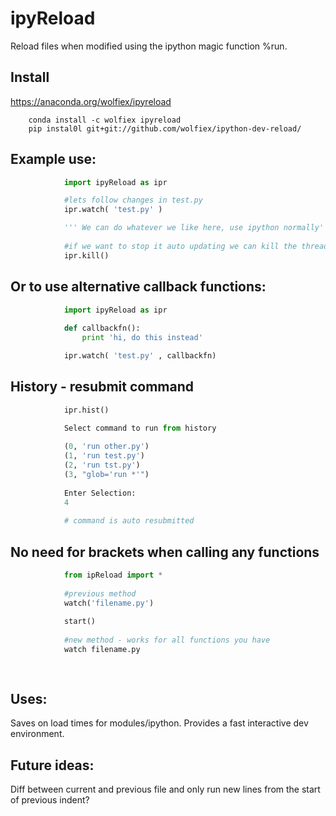 # ipyReload

Reload files when modified using the ipython magic function %run.


## Install 
https://anaconda.org/wolfiex/ipyreload

		conda install -c wolfiex ipyreload		
		pip instal0l git+git://github.com/wolfiex/ipython-dev-reload/


## Example use:

```python
			import ipyReload as ipr

			#lets follow changes in test.py
			ipr.watch( 'test.py' )

			''' We can do whatever we like here, use ipython normally'''
			
			#if we want to stop it auto updating we can kill the thread
			ipr.kill()
```

## Or to use alternative callback functions:



```python
			import ipyReload as ipr
		
			def callbackfn():
				print 'hi, do this instead'

			ipr.watch( 'test.py' , callbackfn)


```



## History - resubmit command
```python
			ipr.hist()
			
			Select command to run from history

			(0, 'run other.py')
			(1, 'run test.py')
			(2, 'run tst.py')
			(3, "glob='run *'")
			
			Enter Selection:
			4
			
			# command is auto resubmitted
```


## No need for brackets when calling any functions
```python
			from ipReload import *
			
			#previous method
			watch('filename.py')
			
			start()
			
			#new method - works for all functions you have
			watch filename.py
			
			

```			

## Uses: 

Saves on load times for modules/ipython. Provides a fast interactive dev environment.

## Future ideas:

Diff between current and previous file and only run new lines from the start of previous indent?
